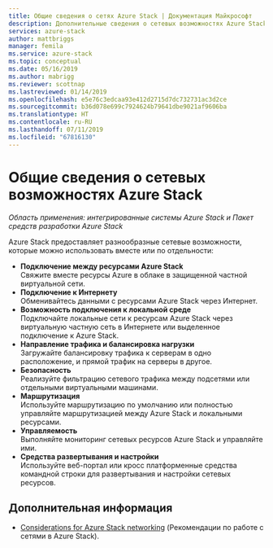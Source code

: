 ```yaml
---
title: Общие сведения о сетях Azure Stack | Документация Майкрософт
description: Дополнительные сведения о сетевых возможностях Azure Stack
services: azure-stack
author: mattbriggs
manager: femila
ms.service: azure-stack
ms.topic: conceptual
ms.date: 05/16/2019
ms.author: mabrigg
ms.reviewer: scottnap
ms.lastreviewed: 01/14/2019
ms.openlocfilehash: e5e76c3edcaa93e412d2715d7dc732731ac3d2ce
ms.sourcegitcommit: b36d078e699c7924624b79641dbe9021af9606ba
ms.translationtype: HT
ms.contentlocale: ru-RU
ms.lasthandoff: 07/11/2019
ms.locfileid: "67816130"
---
```

# <a name="introduction-to-azure-stack-networking"></a>Общие сведения о сетевых возможностях Azure Stack

*Область применения: интегрированные системы Azure Stack и Пакет средств разработки Azure Stack*

Azure Stack предоставляет разнообразные сетевые возможности, которые можно использовать вместе или по отдельности:

- **Подключение между ресурсами Azure Stack**  
    Свяжите вместе ресурсы Azure в облаке в защищенной частной виртуальной сети.
- **Подключение к Интернету**  
    Обменивайтесь данными с ресурсами Azure Stack через Интернет.
- **Возможность подключения к локальной среде**  
    Подключайте локальные сети к ресурсам Azure Stack через виртуальную частную сеть в Интернете или выделенное подключение к Azure Stack.
- **Направление трафика и балансировка нагрузки**  
    Загружайте балансировку трафика к серверам в одно расположение, и прямой трафик на серверы в другое.
- **Безопасность**  
    Реализуйте фильтрацию сетевого трафика между подсетями или отдельными виртуальными машинами.
- **Маршрутизация**  
    Используйте маршрутизацию по умолчанию или полностью управляйте маршрутизацией между Azure Stack и локальными ресурсами.
- **Управляемость**  
    Выполняйте мониторинг сетевых ресурсов Azure Stack и управляйте ими.
- **Средства развертывания и настройки**  
    Используйте веб-портал или кросс платформенные средства командной строки для развертывания и настройки сетевых ресурсов.


## <a name="next-steps"></a>Дополнительная информация

* [Considerations for Azure Stack networking](azure-stack-network-differences.md) (Рекомендации по работе с сетями в Azure Stack).